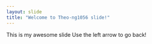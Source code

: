 ```yaml
---
layout: slide
title: "Welcome to Theo-ng1056 slide!"
---
```

This is my awesome slide
Use the left arrow to go back!
